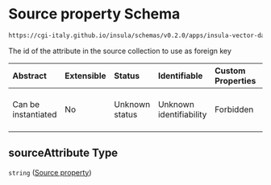 # Source property Schema

```txt
https://cgi-italy.github.io/insula/schemas/v0.2.0/apps/insula-vector-dataset-time-dynamic-data.schema.json#/$defs/timeDynamicDataSourceForeignKey/properties/sourceAttribute
```

The id of the attribute in the source collection to use as foreign key

| Abstract            | Extensible | Status         | Identifiable            | Custom Properties | Additional Properties | Access Restrictions | Defined In                                                                                                                                       |
| :------------------ | :--------- | :------------- | :---------------------- | :---------------- | :-------------------- | :------------------ | :----------------------------------------------------------------------------------------------------------------------------------------------- |
| Can be instantiated | No         | Unknown status | Unknown identifiability | Forbidden         | Allowed               | none                | [insula-vector-dataset-time-dynamic-data.schema.json\*](schemas/apps/insula-vector-dataset-time-dynamic-data.schema.json "open original schema") |

## sourceAttribute Type

`string` ([Source property](insula-vector-dataset-time-dynamic-data-defs-time-dynamic-data-foreign-key-properties-source-property.md))
